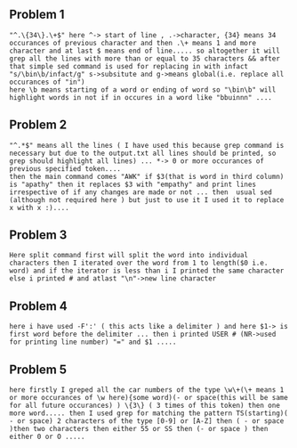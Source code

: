 ## Problem 1
    "^.\{34\}.\+$" here ^-> start of line , .->character, {34} means 34 occurances of previous character and then .\+ means 1 and more character and at last $ means end of line..... so altogether it will grep all the lines with more than or equal to 35 characters && after that simple sed command is used for replacing in with infact "s/\bin\b/infact/g" s->subsitute and g->means global(i.e. replace all occurances of "in")
    here \b means starting of a word or ending of word so "\bin\b" will highlight words in not if in occures in a word like "bbuinnn" .... 

## Problem 2
    "^.*$" means all the lines ( I have used this because grep command is necessary but due to the output.txt all lines should be printed, so grep should highlight all lines) ... *-> 0 or more occurances of previous specified token....
    then the main command comes "AWK" if $3(that is word in third column) is "apathy" then it replaces $3 with "empathy" and print lines irrespective of if any changes are made or not ... then  usual sed  (although not required here ) but just to use it I used it to replace x with x :)....

## Problem 3
    Here split command first will split the word into individual characters then I iterated over the word from 1 to length($0 i.e. word) and if the iterator is less than i I printed the same character else i printed # and atlast "\n"->new line character
    
## Problem 4
    here i have used -F':' ( this acts like a delimiter ) and here $1-> is first word before the delimiter ... then i printed USER # (NR->used for printing line number) "=" and $1 .....

## Problem 5
    here firstly I greped all the car numbers of the type \w\+(\+ means 1 or more occurances of \w here){some word)(- or space(this will be same for all future occurances) ) \{3\} ( 3 times of this token) then one more word..... then I used grep for matching the pattern TS(starting)( - or space) 2 characters of the type [0-9] or [A-Z] then ( - or space )then two characters then either 55 or SS then (- or space ) then either 0 or O ..... 
